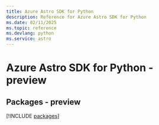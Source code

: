 ```yaml
---
title: Azure Astro SDK for Python
description: Reference for Azure Astro SDK for Python
ms.date: 02/11/2025
ms.topic: reference
ms.devlang: python
ms.service: astro
---
```

# Azure Astro SDK for Python - preview
## Packages - preview
[!INCLUDE [packages](astro-index.md)]
